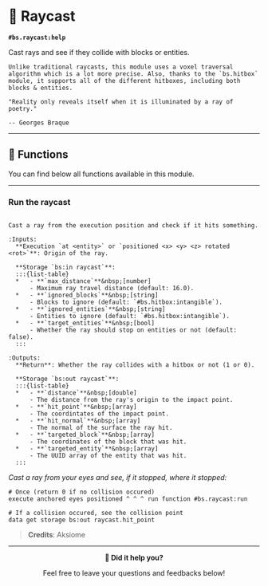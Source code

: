 # 🔦 Raycast

**`#bs.raycast:help`**

Cast rays and see if they collide with blocks or entities.

```{note}
Unlike traditional raycasts, this module uses a voxel traversal algorithm which is a lot more precise. Also, thanks to the `bs.hitbox` module, it supports all of the different hitboxes, including both blocks & entities.
```

```{epigraph}
"Reality only reveals itself when it is illuminated by a ray of poetry."

-- Georges Braque
```

---

## 🔧 Functions

You can find below all functions available in this module.

---

### Run the raycast

```{function} #bs.raycast:run

Cast a ray from the execution position and check if it hits something.

:Inputs:
  **Execution `at <entity>` or `positioned <x> <y> <z> rotated <rot>`**: Origin of the ray.

  **Storage `bs:in raycast`**:
  :::{list-table}
  *   - **`max_distance`**&nbsp;[number]
      - Maximum ray travel distance (default: 16.0).
  *   - **`ignored_blocks`**&nbsp;[string]
      - Blocks to ignore (default: `#bs.hitbox:intangible`).
  *   - **`ignored_entities`**&nbsp;[string]
      - Entities to ignore (default: `#bs.hitbox:intangible`).
  *   - **`target_entities`**&nbsp;[bool]
      - Whether the ray should stop on entities or not (default: false).
  :::

:Outputs:
  **Return**: Whether the ray collides with a hitbox or not (1 or 0).

  **Storage `bs:out raycast`**:
  :::{list-table}
  *   - **`distance`**&nbsp;[double]
      - The distance from the ray's origin to the impact point.
  *   - **`hit_point`**&nbsp;[array]
      - The coordintates of the impact point.
  *   - **`hit_normal`**&nbsp;[array]
      - The normal of the surface the ray hit.
  *   - **`targeted_block`**&nbsp;[array]
      - The coordinates of the block that was hit.
  *   - **`targeted_entity`**&nbsp;[array]
      - The UUID array of the entity that was hit.
  :::
```

*Cast a ray from your eyes and see, if it stopped, where it stopped:*

```mcfunction
# Once (return 0 if no collision occured)
execute anchored eyes positioned ^ ^ ^ run function #bs.raycast:run

# If a collision occured, see the collision point
data get storage bs:out raycast.hit_point
```

> **Credits**: Aksiome

---

<div align=center>

**💬 Did it help you?**

Feel free to leave your questions and feedbacks below!

</div>

<script src="https://giscus.app/client.js"
        data-repo="Gunivers/Glibs"
        data-repo-id="R_kgDOHQjqYg"
        data-category="Documentation"
        data-category-id="DIC_kwDOHQjqYs4CUQpy"
        data-mapping="title"
        data-strict="0"
        data-reactions-enabled="1"
        data-emit-metadata="0"
        data-input-position="bottom"
        data-theme="light"
        data-lang="fr"
        data-loading="lazy"
        crossorigin="anonymous"
        async>
</script>
